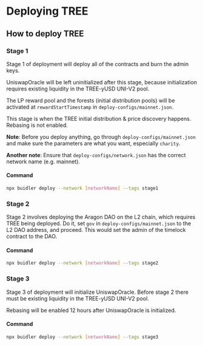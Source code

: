 # Deploying TREE

## How to deploy TREE

### Stage 1

Stage 1 of deployment will deploy all of the contracts and burn the admin keys.

UniswapOracle will be left uninitialized after this stage, because initialization requires existing liquidity in the TREE-yUSD UNI-V2 pool.

The LP reward pool and the forests (initial distribution pools) will be activated at `rewardStartTimestamp` in `deploy-configs/mainnet.json`.

This stage is when the TREE initial distribution & price discovery happens. Rebasing is not enabled.

**Note**: Before you deploy anything, go through `deploy-configs/mainnet.json` and make sure the parameters are what you want, especially `charity`.

**Another note**: Ensure that `deploy-configs/network.json` has the correct network name (e.g. mainnet).

#### Command

```bash
npx buidler deploy --network [networkName] --tags stage1
```

### Stage 2

Stage 2 involves deploying the Aragon DAO on the L2 chain, which requires TREE being deployed. Do it, set `gov` in `deploy-configs/mainnet.json` to the L2 DAO address, and proceed. This would set the admin of the timelock contract to the DAO.

#### Command

```bash
npx buidler deploy --network [networkName] --tags stage2
```

### Stage 3

Stage 3 of deployment will initialize UniswapOracle. Before stage 2 there must be existing liquidity in the TREE-yUSD UNI-V2 pool.

Rebasing will be enabled 12 hours after UniswapOracle is initialized.

#### Command

```bash
npx buidler deploy --network [networkName] --tags stage3
```
